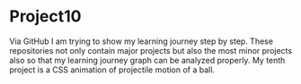 # Project10
Via GitHub I am trying to show my learning journey step by step. These repositories not only contain major projects but also the most minor projects also so that my learning journey graph can be analyzed properly. My tenth project is a CSS animation of projectile motion of a ball.
